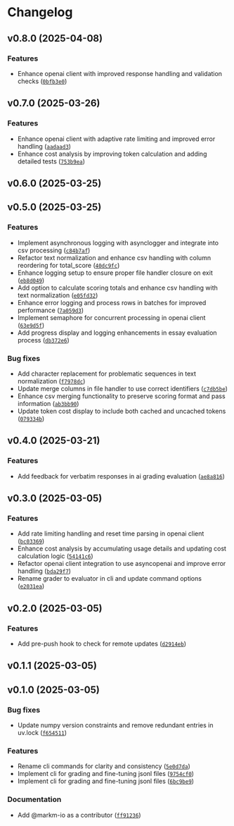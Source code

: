 # Changelog

## v0.8.0 (2025-04-08)

### Features

- Enhance openai client with improved response handling and validation checks ([`0bfb3e0`](https://github.com/markm-io/ai-essay-evaluator/commit/0bfb3e0dc3b01c4a32794fd4c677def3899153cf))

## v0.7.0 (2025-03-26)

### Features

- Enhance openai client with adaptive rate limiting and improved error handling ([`aadaad3`](https://github.com/markm-io/ai-essay-evaluator/commit/aadaad398913564634bd15ff32a621b7a9a5b535))
- Enhance cost analysis by improving token calculation and adding detailed tests ([`753b9ea`](https://github.com/markm-io/ai-essay-evaluator/commit/753b9ea4f09cc5820719704cae104632601c2bd7))

## v0.6.0 (2025-03-25)

## v0.5.0 (2025-03-25)

### Features

- Implement asynchronous logging with asynclogger and integrate into csv processing ([`c84b7af`](https://github.com/markm-io/ai-essay-evaluator/commit/c84b7af81e2aa2cbbdbde263d3bba91724bbdeb9))
- Refactor text normalization and enhance csv handling with column reordering for total_score ([`40dc9fc`](https://github.com/markm-io/ai-essay-evaluator/commit/40dc9fcbf46055e4ff4a029b5f6c46dd784a72be))
- Enhance logging setup to ensure proper file handler closure on exit ([`eb8d049`](https://github.com/markm-io/ai-essay-evaluator/commit/eb8d049201d119703d6a43137615bd3e4046d04e))
- Add option to calculate scoring totals and enhance csv handling with text normalization ([`e05fd32`](https://github.com/markm-io/ai-essay-evaluator/commit/e05fd32b14f8c9cd6d2a6b94f3e3770af8cd4ae7))
- Enhance error logging and process rows in batches for improved performance ([`7a059d3`](https://github.com/markm-io/ai-essay-evaluator/commit/7a059d3338b783b5175e45c409b12603877dd01f))
- Implement semaphore for concurrent processing in openai client ([`63e9d5f`](https://github.com/markm-io/ai-essay-evaluator/commit/63e9d5f8abbfd39009053495ade3bd61cdc731c6))
- Add progress display and logging enhancements in essay evaluation process ([`db372e6`](https://github.com/markm-io/ai-essay-evaluator/commit/db372e6e5606ba90c833547bb2e231d42230fde9))

### Bug fixes

- Add character replacement for problematic sequences in text normalization ([`f7978dc`](https://github.com/markm-io/ai-essay-evaluator/commit/f7978dcd2153bac4148303208dabac3baac0d855))
- Update merge columns in file handler to use correct identifiers ([`c7db5be`](https://github.com/markm-io/ai-essay-evaluator/commit/c7db5be7228045ed913c0a97f395056f8a2a4202))
- Enhance csv merging functionality to preserve scoring format and pass information ([`ab3bb90`](https://github.com/markm-io/ai-essay-evaluator/commit/ab3bb9013027a5cb2720ca68a1bcf9ffff61cc0c))
- Update token cost display to include both cached and uncached tokens ([`079334b`](https://github.com/markm-io/ai-essay-evaluator/commit/079334bcb46f21990665b405e294920ccaf893ad))

## v0.4.0 (2025-03-21)

### Features

- Add feedback for verbatim responses in ai grading evaluation ([`ae8a816`](https://github.com/markm-io/ai-essay-evaluator/commit/ae8a816e8747a7deba00c6a075d6f4a0550d63e7))

## v0.3.0 (2025-03-05)

### Features

- Add rate limiting handling and reset time parsing in openai client ([`bc03369`](https://github.com/markm-io/ai-essay-evaluator/commit/bc03369ec2367f5b07b68d26dd5ce80fa0c8aafa))
- Enhance cost analysis by accumulating usage details and updating cost calculation logic ([`54141c6`](https://github.com/markm-io/ai-essay-evaluator/commit/54141c6826a368e91ec7b9b38224f807abac413d))
- Refactor openai client integration to use asyncopenai and improve error handling ([`bda29f7`](https://github.com/markm-io/ai-essay-evaluator/commit/bda29f727f0e9f602afcb78eb137bb758dbb536d))
- Rename grader to evaluator in cli and update command options ([`e2031ea`](https://github.com/markm-io/ai-essay-evaluator/commit/e2031ea9d2acb1f8fa11f0ddf1fa296f1ae2e0a2))

## v0.2.0 (2025-03-05)

### Features

- Add pre-push hook to check for remote updates ([`d2914eb`](https://github.com/markm-io/ai-essay-evaluator/commit/d2914eba7d64bf9b74aea4a17bd890cabb9081ac))

## v0.1.1 (2025-03-05)

## v0.1.0 (2025-03-05)

### Bug fixes

- Update numpy version constraints and remove redundant entries in uv.lock ([`f654511`](https://github.com/markm-io/ai-essay-evaluator/commit/f654511d4e9fe21ff5d782828a1dce9882b494ae))

### Features

- Rename cli commands for clarity and consistency ([`5e0d7da`](https://github.com/markm-io/ai-essay-evaluator/commit/5e0d7da7db17b0776d3e1d3bc310ccb1a5518553))
- Implement cli for grading and fine-tuning jsonl files ([`9754cf0`](https://github.com/markm-io/ai-essay-evaluator/commit/9754cf025df3fe756860216366122d75b4aebb99))
- Implement cli for grading and fine-tuning jsonl files ([`6bc9be9`](https://github.com/markm-io/ai-essay-evaluator/commit/6bc9be9cc268a956319b9065d3f3be3f54d896f2))

### Documentation

- Add @markm-io as a contributor ([`ff91236`](https://github.com/markm-io/ai-essay-evaluator/commit/ff912366d1c155713aaf4513bb93bd400593d525))
